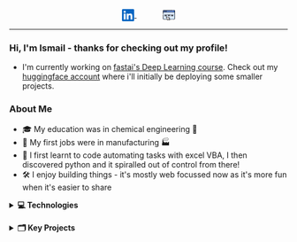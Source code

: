 <div align="center">
<a href="https://www.linkedin.com/in/ismailmo-chem/">
  <img align="center" alt="Ismail's LinkedIN" width="22px" src="images/linkedin.svg" />
</a> &nbsp; &nbsp; &nbsp; &nbsp; &nbsp; &nbsp; 
<a href="https://www.ismailmo.com">
  <img align="center" alt="Ismail's Website" width="22px" src="images/website.png" />
</a> 
</div>

---

### Hi, I'm Ismail - thanks for checking out my profile!

- I'm currently working on [fastai's Deep Learning course](https://github.com/ismailmo1/fastbook). Check out my [huggingface account](https://huggingface.co/ismailmo1) where i'll initially be deploying some smaller projects.

### About Me

- 🎓 My education was in chemical engineering 🧪
- 👔 My first jobs were in manufacturing :factory:
- 🤖 I first learnt to code automating tasks with excel VBA, I then discovered python and it spiralled out of control from there!
- 🛠️ I enjoy building things - it's mostly web focussed now as it's more fun when it's easier to share

<details>
<summary><b>💻 Technologies</b></summary>
&nbsp;

Find the full list of courses i've taken [here](https://github.com/ismailmo1/courses)

&nbsp;

Languages I'm comfortable with:

<div align="center">
<img  align="center" alt="python" width="30px" src="images/python.png" /> &nbsp;
<img  align="center" alt="javascript" width="20px" src="images/javascript.png" />&nbsp; &nbsp;
</div>

Tools:

<div align="center">
<img  align="center" alt="bash" width="30px" src="images/bash.png" /> &nbsp;
<img  align="center" alt="bash" width="30px" src="images/git.png" /> &nbsp;
<img  align="center" alt="linux" width="20px" src="images/docker.png" />&nbsp;
</div>

Data technologies:

<div align="center" >
<img  align="center" alt="mongodb" width="30px" src="images/mongodb.png" />
<img  align="center" alt="sql" width="30px" src="images/sql.png" /> 
<img  align="center" alt="pandas" width="30px" src="images/pandas.svg" /> 
<img  align="center" alt="matplotlib" width="30px" src="images/matplotlib.png" /> 
<img  align="center" alt="seaborn" width="30px" src="images/seaborn.png" />
</div>

Web technologies:

<div align="center">
<img  align="center" alt="flask" width="20px" src="images/flask.png" /> &nbsp;
<img  align="center" alt="nodejs" width="20px" src="images/nodejs.png" /> &nbsp;
<img  align="center" alt="react" width="30px" src="images/react.png" />&nbsp;
<img  align="center" alt="bootstrap" width="30px" src="images/bootstrap.png" /> &nbsp;
</div>

I'm learning:

<div align="center">
<img  align="center" alt="jenkins" width="35px" src="images/jenkins.png" /> &nbsp;
<img  align="center" alt="kubernetes" width="25px" src="images/kubernetes.png" /> &nbsp;
</div>

...and i'm always keen to learn more!

</details>
&nbsp;

<details>
<summary><b>🗂️ Key Projects</b></summary>
&nbsp;

learn how I host all of these websites [here](https://github.com/ismailmo1/linode-config)

<h3>🥧 Formpy</h3>
A platform to create multiple choice forms and analyse the scanned responses with optical mark recognition.

[repository](https://github.com/ismailmo1/formpy-app) || [live website](https://formpy.ismailmo.com).

<h3>🌯 Myfitnesspal Wrapped</h3>
Inspired by Spotify's wrapped campaign: a data app that scrapes and analyses your food diary data from myfitnesspal.

[repository](https://github.com/ismailmo1/mfp-wrapped) || [live website](https://wrapped.ismailmo.com/).

<h3>⚽ Champions League Draw Simulator</h3>
A web app to simulate the champions league round of 16 draw.

[repository](https://github.com/ismailmo1/ucl-draw) || [live website](ucl-draw.web.app/).

<h3>🏕️ YelpCamp</h3>
A website to review campgrounds - like Yelp but for campgrounds.

[repository](https://github.com/ismailmo1/yelpcamp) || [live website](https://yelpcamp.ismailmo.com).

<h3>⚗️ ChemXL</h3>

An Excel add-in to retrieve chemical information - based on the [ChemSpider API](https://developer.rsc.org/)

[repository](https://github.com/ismailmo1/chemspider-xl) || [demo](https://drive.google.com/file/d/177IXOd4VUMphvt2_oDGPFrTLad4iVEab/view?usp=sharing)

</details>
